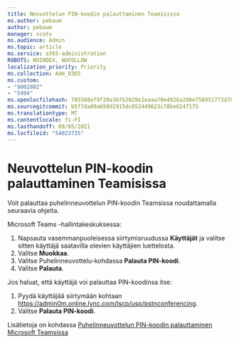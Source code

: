 ```yaml
---
title: Neuvottelun PIN-koodin palauttaminen Teamisissa
ms.author: pebaum
author: pebaum
manager: scotv
ms.audience: Admin
ms.topic: article
ms.service: o365-administration
ROBOTS: NOINDEX, NOFOLLOW
localization_priority: Priority
ms.collection: Adm_O365
ms.custom:
- "9002882"
- "5494"
ms.openlocfilehash: 785508ef9f20a36f62029e1eaaa70e4926a298e758951773d78ceef76ba80ae7
ms.sourcegitcommit: b5f7da89a650d2915dc652449623c78be6247175
ms.translationtype: MT
ms.contentlocale: fi-FI
ms.lasthandoff: 08/05/2021
ms.locfileid: "54023735"
---
```

# <a name="reset-conferencing-pin-in-teams"></a>Neuvottelun PIN-koodin palauttaminen Teamisissa

Voit palauttaa puhelinneuvottelun PIN-koodin Teamsissa noudattamalla seuraavia ohjeita.  

Microsoft Teams -hallintakeskuksessa:

1. Napsauta vasemmanpuoleisessa siirtymisruudussa **Käyttäjät** ja valitse sitten käyttäjä saatavilla olevien käyttäjien luettelosta.
2. Valitse **Muokkaa**.
3. Valitse Puhelinneuvottelu-kohdassa **Palauta PIN-koodi**.
4. Valitse **Palauta**.

Jos haluat, että käyttäjä voi palauttaa PIN-koodinsa itse:
1. Pyydä käyttäjää siirtymään kohtaan https://admin0m.online.lync.com/lscp/usp/pstnconferencing.
2. Valitse **Palauta PIN-koodi**.

Lisätietoja on kohdassa [Puhelinneuvottelun PIN-koodin palauttaminen Microsoft Teamsissa](https://docs.microsoft.com/microsoftteams/reset-the-audio-conferencing-pin-in-teams)
